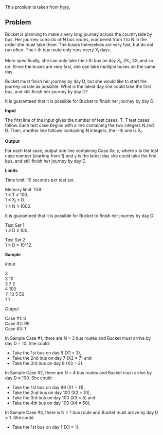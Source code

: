 This problem is taken from [here.](https://codingcompetitions.withgoogle.com/kickstart/round/000000000019ffc8/00000000002d83bf)

## Problem

Bucket is planning to make a very long journey across the countryside by bus. Her journey consists of N bus routes, numbered from 1 to N in
the order she must take them. The buses themselves are very fast, but do not run often. The i-th bus route only runs every X<sub>i</sub> days.

More specifically, she can only take the i-th bus on day X<sub>i</sub>, 2X<sub>i</sub>, 3X<sub>i</sub> and so on. Since the buses are very fast, she can take multiple buses on the same day.

Bucket must finish her journey by day D, but she would like to start the journey as late as possible. What is the latest day she could take the first bus, and still finish her journey by day D?

It is guaranteed that it is possible for Bucket to finish her journey by day D.

**Input**

The first line of the input gives the number of test cases, T. T test cases follow. Each test case begins with a line containing the two integers N and D. Then, another line follows containing N integers, the i-th one is X<sub>i</sub>.

**Output**

For each test case, output one line containing Case #x: y, where x is the test case number (starting from 1) and y is the latest day she could take the first bus, and still finish her journey by day D.

**Limits**

Time limit: 10 seconds per test set.

Memory limit: 1GB.<br/>
1 ≤ T ≤ 100.<br/>
1 ≤ X<sub>i</sub> ≤ D.<br/>
1 ≤ N ≤ 1000.<br/>

It is guaranteed that it is possible for Bucket to finish her journey by day D.

Test Set 1<br/>
1 ≤ D ≤ 100.

Test Set 2<br/>
1 ≤ D ≤ 10^12.

**Sample**

*Input*
 
3<br/>
3 10<br/>
3 7 2<br/>
4 100<br/>
11 10 5 50<br/>
1 1

*Output*

Case #1: 6<br/>
Case #2: 99<br/>
Case #3: 1
  
In Sample Case #1, there are N = 3 bus routes and Bucket must arrive by day D = 10. She could:

- Take the 1st bus on day 6 (X1 = 3),
- Take the 2nd bus on day 7 (X2 = 7) and
- Take the 3rd bus on day 8 (X3 = 2).

In Sample Case #2, there are N = 4 bus routes and Bucket must arrive by day D = 100. She could:

- Take the 1st bus on day 99 (X1 = 11),
- Take the 2nd bus on day 100 (X2 = 10),
- Take the 3rd bus on day 100 (X3 = 5) and
- Take the 4th bus on day 100 (X4 = 50),

In Sample Case #3, there is N = 1 bus route and Bucket must arrive by day D = 1. She could:

- Take the 1st bus on day 1 (X1 = 1).
